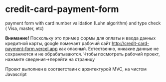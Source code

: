 # credit-card-payment-form
payment form with card number validation (Luhn algorithm) and type check ( Visa, master, etc)

**Внимание!** Поскольку это пример формы для оплаты и ввода данных кредитной карты, google помечает рабочий сайт http://credit-card-payment-form.vercel.app как опасный. Естественно, никакие данные не сохраняются и не обрабатываются. Чтобы посмотреть рабочий проект, нажмите сведения->перейти на страницу

Проект выполнен в соответствии с архитектурой MVC, на чистом Javascript
